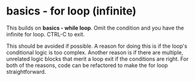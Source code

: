 # basics - for loop (infinite)

This builds on **basics - while loop**. Omit the condition and you have the infinite for loop. CTRL-C to exit.

This should be avoided if possible. A reason for doing this is if the loop's conditional logic is too complex. Another reason is if there are multiple, unrelated logic blocks that merit a loop exit if the conditions are right. For both of the reasons, code can be refactored to make the for loop straightforward.
